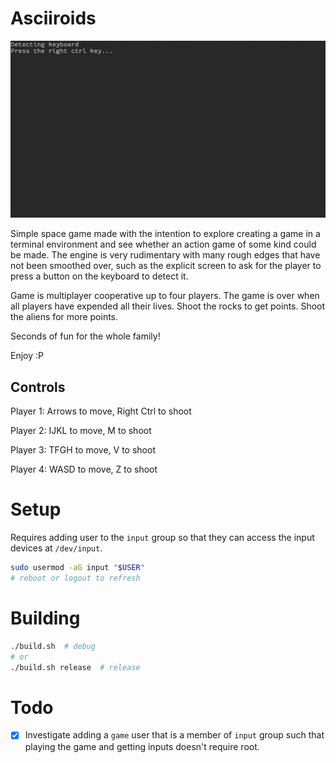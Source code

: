 # Asciiroids

![4 Player Clip](./resources/4-player-clip.gif)

Simple space game made with the intention to explore creating a game in a terminal environment and see whether an action
game of some kind could be made.
The engine is very rudimentary with many rough edges that have not been smoothed over, such as the explicit screen to ask
for the player to press a button on the keyboard to detect it.

Game is multiplayer cooperative up to four players.
The game is over when all players have expended all their lives.
Shoot the rocks to get points.
Shoot the aliens for more points.

Seconds of fun for the whole family!

Enjoy :P

## Controls

Player 1: Arrows to move, Right Ctrl to shoot

Player 2: IJKL to move, M to shoot

Player 3: TFGH to move, V to shoot

Player 4: WASD to move, Z to shoot

# Setup

Requires adding user to the `input` group so that they can access the input devices at `/dev/input`.

```sh
sudo usermod -aG input "$USER"
# reboot or logout to refresh
```

# Building

```sh
./build.sh  # debug
# or
./build.sh release  # release
```

# Todo

- [x] Investigate adding a `game` user that is a member of `input` group such that playing the game and getting inputs doesn't require root.
